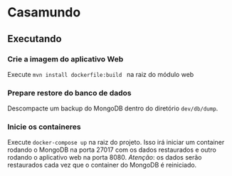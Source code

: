 # Casamundo

## Executando

### Crie a imagem do aplicativo Web

Execute `mvn install dockerfile:build ` na raiz do módulo web

### Prepare restore do banco de dados
Descompacte um backup do MongoDB dentro do diretório `dev/db/dump`.


### Inicie os containeres

Execute `docker-compose up` na raiz do projeto. Isso irá iniciar um container rodando o MongoDB na porta 27017 com os dados restaurados e outro rodando o aplicativo web na porta 8080.
*Atenção*: os dados serão restaurados cada vez que o container do MongoDB é reiniciado. 



